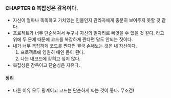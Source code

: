 ### CHAPTER 8 복잡성은 감옥이다.

- 자신이 얼마나 똑똑하고 가치있는 인물인지 관라자에게 충분히 보여주지 못할 것 같다.
- 프로젝트가 너무 단순해져서 누구나 자신의 일자리르 빼앗을 수 있을 것 같다. 라고 위에 두 문제 때문에 코드를 복잡하게 짠다면 말도 안되는 짓이다.
- 내가 너무 복잡하게 코드를 짠다면 결국 손해보는 것은 내 자신이다.
    1. 프로젝트에 영원히 매인 몸이 된다.
    2. 나는 내코드에 갇히고 싶지 않다.
- 복잡성은 감옥이고 단순성은 자유다.

#### 정리
- 다른 이유 모두 핑계이고 코드는 단순하게 짜는 것이 좋다. 무조건!
